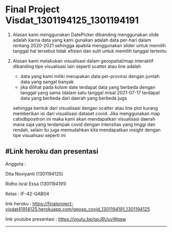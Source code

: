 # Final Project Visdat_1301194125_1301194191

1.   Alasan kami menggunakan DatePicker dibanding menggunakan slide adalah karna data yang kami gunakan adalah data per-hari dalam rentang 2020-2021 sehingga apabila menggunakan slider untuk memilih tanggal hal tersebut tidak efisien dan sulit untuk memilih tanggal tertentu
2.   Alasan kami melakukan visualisasi dalam geospatial/map interaktif dibanding tipe visualisasi lain seperti scatter atau line adalah 

      *   data yang kami miliki merupakan data per-provinsi dengan jumlah data yang sangat banyak
      *   jika dilihat pada kolom date terdapat data yang berbeda dengan tanggal yang sama (dalam satu tanggal misal 2021-07-17 terdapat data yang berbeda dari daerah yang berbeda juga

      sehingga bentuk dari visualisasi dengan scatter atau line plot kurang memberikan isi dari visualisasi dataset covid. Jika menggunakan map catodbpositron ini maka kami akan mendapatkan visualisasi daerah mana saja yang terdampak covid dengan intensitas yang tinggi dan rendah, selain itu juga memudahkan kita mendapatkan insight dengan tipe visualisasi seperti ini

#Link heroku dan presentasi
---------------------------------

Anggota : 

Dita Noviyanti (1301194125)

Ridho Isral Essa (1301194191)

Kelas : IF-42-GAB04

link heroku : https://finalproject-visdat41914125.herokuapp.com/geosp_covid_1301194191_1301194125

link youtube presentasi : https://youtu.be/opJ6UuvWgaw

------------------------------------
